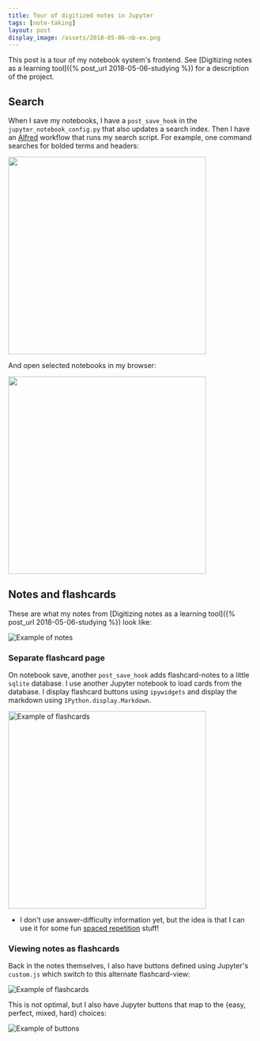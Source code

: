 ```yaml
---
title: Tour of digitized notes in Jupyter
tags: [note-taking]
layout: post
display_image: /assets/2018-05-06-nb-ex.png
---
```


This post is a tour of my notebook system's frontend. See [Digitizing notes as a learning tool]({% post_url 2018-05-06-studying %}) for a description of the project.

## Search

When I save my notebooks, I have a `post_save_hook` in the `jupyter_notebook_config.py` that also updates a search index.
Then I have an [Alfred](http://alfredapp.com) workflow that runs my search script.
For example, one command searches for bolded terms and headers:

<img src="/assets/2018-05-06-search.gif" width="400px">

And open selected notebooks in my browser:

<img src="/assets/2018-05-06-open.gif" width="400px">

## Notes and flashcards

These are what my notes from [Digitizing notes as a learning tool]({% post_url 2018-05-06-studying %}) look like:

![Example of notes](/assets/2018-05-06-notes.png)

### Separate flashcard page

On notebook save, another `post_save_hook` adds flashcard-notes to a little `sqlite` database. I use another Jupyter notebook to load cards from the database. I display flashcard buttons using `ipywidgets` and display the markdown using `IPython.display.Markdown`.

<img src='/assets/2018-05-06-flashcard-page.gif' alt='Example of flashcards' width='400px'>

* I don't use answer-difficulty information yet, but the idea is that I can use it for some fun [spaced repetition](https://en.wikipedia.org/wiki/Spaced_repetition) stuff!

### Viewing notes as flashcards

Back in the notes themselves, I also have buttons defined using Jupyter's `custom.js` which switch to this alternate flashcard-view:

![Example of flashcards](/assets/2018-05-06-flashcards.png)

This is not optimal, but I also have Jupyter buttons that map to the {easy, perfect, mixed, hard} choices:

![Example of buttons](/assets/2018-05-06-buttons.png)





